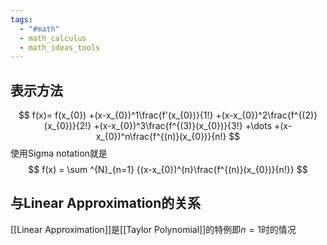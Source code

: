 ```yaml
---
tags:
  - "#math"
  - math_calculus
  - math_ideas_tools
---
```


## 表示方法
$$
f(x)=
f(x_{0})
+(x-x_{0})^1\frac{f'(x_{0})}{1!}
+(x-x_{0})^2\frac{f^{(2)}(x_{0})}{2!}
+(x-x_{0})^3\frac{f^{(3)}(x_{0})}{3!}
+\dots 
+(x-x_{0})^n\frac{f^{(n)}(x_{0})}{n!}
$$
使用Sigma notation就是
$$
f(x) = \sum ^{N}_{n=1} {(x-x_{0})^{n}\frac{f^{(n)}(x_{0})}{n!}}
$$
## 与Linear Approximation的关系

[[Linear Approximation]]是[[Taylor Polynomial]]的特例即$n=1$时的情况